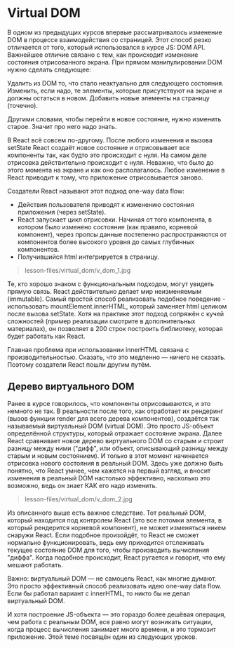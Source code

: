 # Virtual DOM

В одном из предыдущих курсов впервые рассматривалось изменение DOM в процессе взаимодействия
со страницей. Этот способ резко отличается от того, который использовался в курсе 
JS: DOM API. Важнейшее отличие связано с тем, как происходит изменение состояния
отрисованного экрана. При прямом манипулировании DOM нужно сделать следующее:

Удалить из DOM то, что стало неактуально для следующего состояния.
Изменить, если надо, те элементы, которые присутствуют на экране и должны остаться в новом.
Добавить новые элементы на страницу (точечно).

Другими словами, чтобы перейти в новое состояние, нужно изменить старое. Значит
про него надо знать.

В React всё совсем по-другому. После любого изменения и вызова setState React создаёт
новое состояние и отрисовывает все компоненты так, как будто это происходит с нуля. На
самом деле отрисовка действительно происходит с нуля. Неважно, что было до этого момента
на экране и как оно располагалось. Любое изменение в React приводит к тому, что приложение 
отрисовывается заново.

Создатели React называют этот подход one-way data flow:

- Действия пользователя приводят к изменению состояния приложения (через setState).
- React запускает цикл отрисовки. Начиная от того компонента, в котором было 
изменено состояние (как правило, корневой компонент), через пропсы данные постепенно 
распространяются от компонентов более высокого уровня до самых глубинных компонентов.
- Получившийся html интегрируется в страницу.
> lesson-files/virtual_dom/v_dom_1.jpg

Те, кто хорошо знаком с функциональным подходом, могут увидеть прямую связь. 
React действительно делает мир неизменяемым (immutable). Самый простой способ 
реализовать подобное поведение - использовать mountElement.innerHTML, который 
заменяет html целиком после вызова setState. Хотя на практике этот подход сопряжён 
с кучей сложностей (пример реализации смотрите в дополнительных материалах), он 
позволяет в 200 строк построить библиотеку, которая будет работать как React.

Главная проблема при использовании innerHTML связана с производительностью. Сказать, 
что это медленно — ничего не сказать. Поэтому создатели React пошли другим путём.

## Дерево виртуального DOM

Ранее в курсе говорилось, что компоненты отрисовываются, и это немного не так. В 
реальности после того, как отработает их рендеринг (вызов функции render для всего 
дерева компонентов), создаётся так называемый виртуальный DOM (virtual DOM). 
Это просто JS-объект определённой структуры, который отражает состояние экрана. 
Далее React сравнивает новое дерево виртуального DOM со старым и строит разницу 
между ними ("дифф", или объект, описывающий разницу между старым и новым состоянием).
И только в этот момент начинается отрисовка нового состояния в реальный DOM. Здесь 
уже должно быть понятно, что React умнее, чем кажется на первый взгляд, и вносит 
изменения в реальный DOM настолько эффективно, насколько это возможно, ведь он знает
КАК его надо изменить.

> lesson-files/virtual_dom/v_dom_2.jpg

Из описанного выше есть важное следствие. Тот реальный DOM, который находится под 
контролем React (это все потомки элемента, в который рендерится корневой компонент),
не может изменяться никем снаружи React. Если подобное произойдёт, то React не сможет
нормально функционировать, ведь ему приходится отслеживать текущее состояние DOM для 
того, чтобы производить вычисления "диффа". Когда подобное происходит, React ругается 
и говорит, что ему мешают работать.

Важно: виртуальный DOM — не самоцель React, как многие думают. Это просто эффективный 
способ реализовать идею one-way data flow. Если бы работал вариант с innerHTML, то никто
бы не делал виртуальный DOM.

И хотя построение JS-объекта — это гораздо более дешёвая операция, чем работа с 
реальным DOM, все равно могут возникать ситуации, когда процесс вычисления занимает 
много времени, и это тормозит приложение. Этой теме посвящён один из следующих уроков.




